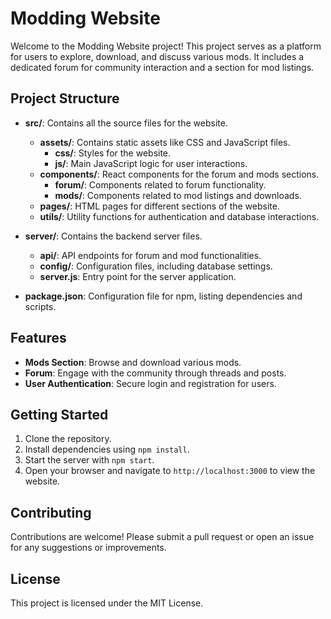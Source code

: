 # Modding Website

Welcome to the Modding Website project! This project serves as a platform for users to explore, download, and discuss various mods. It includes a dedicated forum for community interaction and a section for mod listings.

## Project Structure

- **src/**: Contains all the source files for the website.
  - **assets/**: Contains static assets like CSS and JavaScript files.
    - **css/**: Styles for the website.
    - **js/**: Main JavaScript logic for user interactions.
  - **components/**: React components for the forum and mods sections.
    - **forum/**: Components related to forum functionality.
    - **mods/**: Components related to mod listings and downloads.
  - **pages/**: HTML pages for different sections of the website.
  - **utils/**: Utility functions for authentication and database interactions.
  
- **server/**: Contains the backend server files.
  - **api/**: API endpoints for forum and mod functionalities.
  - **config/**: Configuration files, including database settings.
  - **server.js**: Entry point for the server application.

- **package.json**: Configuration file for npm, listing dependencies and scripts.

## Features

- **Mods Section**: Browse and download various mods.
- **Forum**: Engage with the community through threads and posts.
- **User Authentication**: Secure login and registration for users.

## Getting Started

1. Clone the repository.
2. Install dependencies using `npm install`.
3. Start the server with `npm start`.
4. Open your browser and navigate to `http://localhost:3000` to view the website.

## Contributing

Contributions are welcome! Please submit a pull request or open an issue for any suggestions or improvements.

## License

This project is licensed under the MIT License.